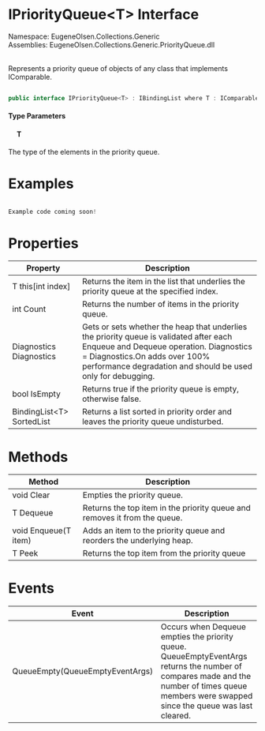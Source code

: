 # IPriorityQueue&lt;T&gt; Interface
Namespace: EugeneOlsen.Collections.Generic<br>
Assemblies: EugeneOlsen.Collections.Generic.PriorityQueue.dll

<br>Represents a priority queue of objects of any class that implements IComparable.


```csharp

public interface IPriorityQueue<T> : IBindingList where T : IComparable<T>

```
#### Type Parameters
#### &emsp; T

The type of the elements in the priority queue.

# Examples

```csharp

Example code coming soon!

```

# Properties

Property | Description
---|---
T this[int index] | Returns the item in the list that underlies the priority queue at the specified index.
int Count | Returns the number of items in the priority queue.
Diagnostics Diagnostics | Gets or sets whether the heap that underlies the priority queue is validated after each Enqueue and Dequeue operation.  Diagnostics = Diagnostics.On adds over 100% performance degradation and should be used only for debugging.
bool IsEmpty | Returns true if the priority queue is empty, otherwise false.
BindingList&lt;T&gt; SortedList | Returns a list sorted in priority order and leaves the priority queue undisturbed.


# Methods

Method | Description
---|---
void Clear | Empties the priority queue.
T Dequeue | Returns the top item in the priority queue and removes it from the queue.
void Enqueue(T item) | Adds an item to the priority queue and reorders the underlying heap.
T Peek | Returns the top item from the priority queue


# Events

Event | Description
---|---
QueueEmpty(QueueEmptyEventArgs) | Occurs when Dequeue empties the priority queue. QueueEmptyEventArgs returns the number of compares made and the number of times queue members were swapped since the queue was last cleared.
